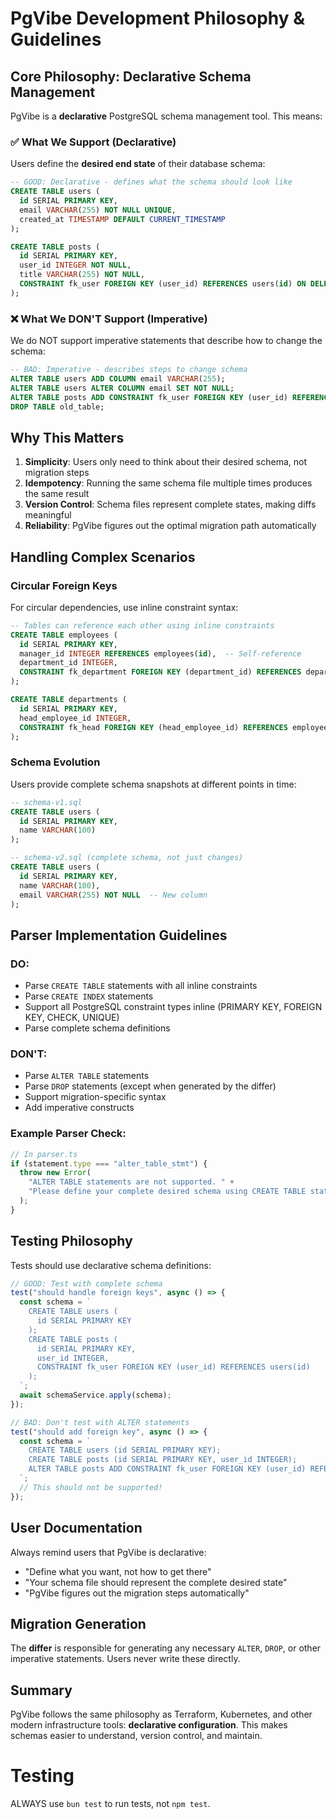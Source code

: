 # PgVibe Development Philosophy & Guidelines

## Core Philosophy: Declarative Schema Management

PgVibe is a **declarative** PostgreSQL schema management tool. This means:

### ✅ What We Support (Declarative)

Users define the **desired end state** of their database schema:

```sql
-- GOOD: Declarative - defines what the schema should look like
CREATE TABLE users (
  id SERIAL PRIMARY KEY,
  email VARCHAR(255) NOT NULL UNIQUE,
  created_at TIMESTAMP DEFAULT CURRENT_TIMESTAMP
);

CREATE TABLE posts (
  id SERIAL PRIMARY KEY,
  user_id INTEGER NOT NULL,
  title VARCHAR(255) NOT NULL,
  CONSTRAINT fk_user FOREIGN KEY (user_id) REFERENCES users(id) ON DELETE CASCADE
);
```

### ❌ What We DON'T Support (Imperative)

We do NOT support imperative statements that describe how to change the schema:

```sql
-- BAD: Imperative - describes steps to change schema
ALTER TABLE users ADD COLUMN email VARCHAR(255);
ALTER TABLE users ALTER COLUMN email SET NOT NULL;
ALTER TABLE posts ADD CONSTRAINT fk_user FOREIGN KEY (user_id) REFERENCES users(id);
DROP TABLE old_table;
```

## Why This Matters

1. **Simplicity**: Users only need to think about their desired schema, not migration steps
2. **Idempotency**: Running the same schema file multiple times produces the same result
3. **Version Control**: Schema files represent complete states, making diffs meaningful
4. **Reliability**: PgVibe figures out the optimal migration path automatically

## Handling Complex Scenarios

### Circular Foreign Keys

For circular dependencies, use inline constraint syntax:

```sql
-- Tables can reference each other using inline constraints
CREATE TABLE employees (
  id SERIAL PRIMARY KEY,
  manager_id INTEGER REFERENCES employees(id),  -- Self-reference
  department_id INTEGER,
  CONSTRAINT fk_department FOREIGN KEY (department_id) REFERENCES departments(id)
);

CREATE TABLE departments (
  id SERIAL PRIMARY KEY,
  head_employee_id INTEGER,
  CONSTRAINT fk_head FOREIGN KEY (head_employee_id) REFERENCES employees(id)
);
```

### Schema Evolution

Users provide complete schema snapshots at different points in time:

```sql
-- schema-v1.sql
CREATE TABLE users (
  id SERIAL PRIMARY KEY,
  name VARCHAR(100)
);

-- schema-v2.sql (complete schema, not just changes)
CREATE TABLE users (
  id SERIAL PRIMARY KEY,
  name VARCHAR(100),
  email VARCHAR(255) NOT NULL  -- New column
);
```

## Parser Implementation Guidelines

### DO:
- Parse `CREATE TABLE` statements with all inline constraints
- Parse `CREATE INDEX` statements
- Support all PostgreSQL constraint types inline (PRIMARY KEY, FOREIGN KEY, CHECK, UNIQUE)
- Parse complete schema definitions

### DON'T:
- Parse `ALTER TABLE` statements
- Parse `DROP` statements (except when generated by the differ)
- Support migration-specific syntax
- Add imperative constructs

### Example Parser Check:

```typescript
// In parser.ts
if (statement.type === "alter_table_stmt") {
  throw new Error(
    "ALTER TABLE statements are not supported. " +
    "Please define your complete desired schema using CREATE TABLE statements."
  );
}
```

## Testing Philosophy

Tests should use declarative schema definitions:

```typescript
// GOOD: Test with complete schema
test("should handle foreign keys", async () => {
  const schema = `
    CREATE TABLE users (
      id SERIAL PRIMARY KEY
    );
    CREATE TABLE posts (
      id SERIAL PRIMARY KEY,
      user_id INTEGER,
      CONSTRAINT fk_user FOREIGN KEY (user_id) REFERENCES users(id)
    );
  `;
  await schemaService.apply(schema);
});

// BAD: Don't test with ALTER statements
test("should add foreign key", async () => {
  const schema = `
    CREATE TABLE users (id SERIAL PRIMARY KEY);
    CREATE TABLE posts (id SERIAL PRIMARY KEY, user_id INTEGER);
    ALTER TABLE posts ADD CONSTRAINT fk_user FOREIGN KEY (user_id) REFERENCES users(id);
  `;
  // This should not be supported!
});
```

## User Documentation

Always remind users that PgVibe is declarative:

- "Define what you want, not how to get there"
- "Your schema file should represent the complete desired state"
- "PgVibe figures out the migration steps automatically"

## Migration Generation

The **differ** is responsible for generating any necessary `ALTER`, `DROP`, or other imperative statements. Users never write these directly.

## Summary

PgVibe follows the same philosophy as Terraform, Kubernetes, and other modern infrastructure tools: **declarative configuration**. This makes schemas easier to understand, version control, and maintain.

# Testing
ALWAYS use `bun test` to run tests, not `npm test`.